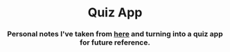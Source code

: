 <div align='center'>

# Quiz App

### Personal notes I've taken from [here](https://github.com/Jaycelab/Bootcamp) and turning into a quiz app for future reference.

</div>
